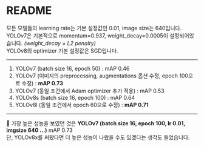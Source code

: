 # README
모든 모델들의 learning rate는 기본 설정값인 0.01, image size는 640입니다.  
YOLOv7은 기본적으로 momentum=0.937, weight_decay=0.0005이 설정되어있습니다. *(weight_decay = L2 penalty)*  
YOLOv8의 optimizer 기본 설정값은 SGD입니다.

<hr/>

1. YOLOv7 (batch size 16, epoch 50) : mAP 0.46
2. YOLOv7 (이미지의 preprocessing, augmentations 옵션 수정, epoch 100으로 수정) : **mAP 0.73**
3. YOLOv7 (동일 조건에서 Adam optimizer 추가 적용) : mAP 0.53
4. YOLOv8s (batch size 16, epoch 100) : mAP 0.64
5. YOLOv8l (동일 조건에서 epoch 60으로 수정) : **mAP 0.71**

<hr/>

🎯 가장 높은 성능을 보였던 것은 **YOLOv7 (batch size 16, epoch 100, lr 0.01, imgsize 640 ...)** mAP 0.73  
단, YOLOv8x를 써봤다면 더 높은 성능이 나왔을 수도 있겠다는 생각도 들었습니다.

